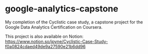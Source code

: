 # google-analytics-capstone
My completion of the Cyclistic case study, a capstone project for the Google Data Analytics Certification on Coursera.

This project is also available on Notion: 
https://www.notion.so/jpyne/Cyclistic-Case-Study-f0a0824cdaed49de9a27590e21b6dd96
